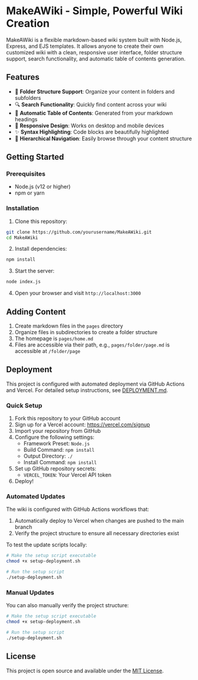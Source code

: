 # MakeAWiki - Simple, Powerful Wiki Creation

MakeAWiki is a flexible markdown-based wiki system built with Node.js, Express, and EJS templates. It allows anyone to create their own customized wiki with a clean, responsive user interface, folder structure support, search functionality, and automatic table of contents generation.

## Features

- 📁 **Folder Structure Support**: Organize your content in folders and subfolders
- 🔍 **Search Functionality**: Quickly find content across your wiki
- 📑 **Automatic Table of Contents**: Generated from your markdown headings
- 🎨 **Responsive Design**: Works on desktop and mobile devices
- ✨ **Syntax Highlighting**: Code blocks are beautifully highlighted
- 🌲 **Hierarchical Navigation**: Easily browse through your content structure

## Getting Started

### Prerequisites

- Node.js (v12 or higher)
- npm or yarn

### Installation

1. Clone this repository:
```bash
git clone https://github.com/yourusername/MakeAWiki.git
cd MakeAWiki
```

2. Install dependencies:
```bash
npm install
```

3. Start the server:
```bash
node index.js
```

4. Open your browser and visit `http://localhost:3000`

## Adding Content

1. Create markdown files in the `pages` directory
2. Organize files in subdirectories to create a folder structure
3. The homepage is `pages/home.md`
4. Files are accessible via their path, e.g., `pages/folder/page.md` is accessible at `/folder/page`

## Deployment

This project is configured with automated deployment via GitHub Actions and Vercel. For detailed setup instructions, see [DEPLOYMENT.md](DEPLOYMENT.md).

### Quick Setup

1. Fork this repository to your GitHub account
2. Sign up for a Vercel account: https://vercel.com/signup
3. Import your repository from GitHub
4. Configure the following settings:
   - Framework Preset: `Node.js`
   - Build Command: `npm install`
   - Output Directory: `./`
   - Install Command: `npm install`
5. Set up GitHub repository secrets:
   - `VERCEL_TOKEN`: Your Vercel API token
6. Deploy!

### Automated Updates

The wiki is configured with GitHub Actions workflows that:

1. Automatically deploy to Vercel when changes are pushed to the main branch
2. Verify the project structure to ensure all necessary directories exist

To test the update scripts locally:

```bash
# Make the setup script executable
chmod +x setup-deployment.sh

# Run the setup script
./setup-deployment.sh
```

### Manual Updates

You can also manually verify the project structure:

```bash
# Make the setup script executable
chmod +x setup-deployment.sh

# Run the setup script
./setup-deployment.sh
```

## License

This project is open source and available under the [MIT License](LICENSE).